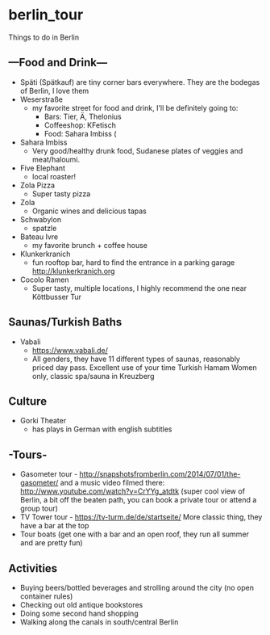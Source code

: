 # berlin_tour
Things to do in Berlin

## —Food and Drink—
- Späti (Spätkauf) are tiny corner bars everywhere. They are the bodegas of Berlin, I love them
- Weserstraße 
  - my favorite street for food and drink, I'll be definitely going to:
    - Bars: Tier, Ä, Thelonius
    - Coffeeshop: KFetisch
    - Food: Sahara Imbiss (
- Sahara Imbiss
  - Very good/healthy drunk food, Sudanese plates of veggies and meat/haloumi.
- Five Elephant
  - local roaster!
- Zola Pizza
  - Super tasty pizza
- Zola
  - Organic wines and delicious tapas
- Schwabylon
  - spatzle
- Bateau Ivre
  - my favorite brunch + coffee house
- Klunkerkranich
  - fun rooftop bar, hard to find the entrance in a parking garage http://klunkerkranich.org
- Cocolo Ramen
  - Super tasty, multiple locations, I highly recommend the one near Köttbusser Tur

## Saunas/Turkish Baths
- Vabali 
   - https://www.vabali.de/
   - All genders, they have 11 different types of saunas, reasonably priced day pass. Excellent use of your time
Turkish Hamam
      Women only, classic spa/sauna in Kreuzberg
  
## Culture
- Gorki Theater
  - has plays in German with english subtitles

## -Tours-
- Gasometer tour - http://snapshotsfromberlin.com/2014/07/01/the-gasometer/ and a music video filmed there: http://www.youtube.com/watch?v=CrYYg_atdtk
     (super cool view of Berlin, a bit off the beaten path, you can book a private tour or attend a group tour)
- TV Tower tour - https://tv-turm.de/de/startseite/
     More classic thing, they have a bar at the top
- Tour boats (get one with a bar and an open roof, they run all summer and are pretty fun)

## Activities
- Buying beers/bottled beverages and strolling around the city (no open container rules)
- Checking out old antique bookstores
- Doing some second hand shopping 
- Walking along the canals in south/central Berlin


